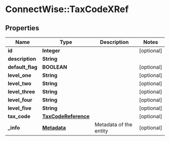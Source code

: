 # ConnectWise::TaxCodeXRef

## Properties
Name | Type | Description | Notes
------------ | ------------- | ------------- | -------------
**id** | **Integer** |  | [optional] 
**description** | **String** |  | 
**default_flag** | **BOOLEAN** |  | [optional] 
**level_one** | **String** |  | [optional] 
**level_two** | **String** |  | [optional] 
**level_three** | **String** |  | [optional] 
**level_four** | **String** |  | [optional] 
**level_five** | **String** |  | [optional] 
**tax_code** | [**TaxCodeReference**](TaxCodeReference.md) |  | [optional] 
**_info** | [**Metadata**](Metadata.md) | Metadata of the entity | [optional] 


